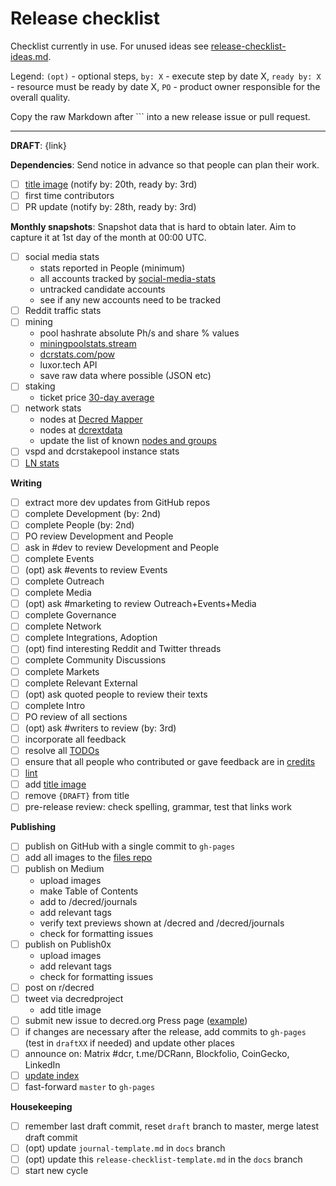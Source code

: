 # Release checklist

Checklist currently in use. For unused ideas see [release-checklist-ideas.md](release-checklist-ideas.md).

Legend: `(opt)` - optional steps, `by: X` - execute step by date X, `ready by: X` - resource must be ready by date X, `PO` - product owner responsible for the overall quality.

Copy the raw Markdown after ``` into a new release issue or pull request.

---

**DRAFT**: {link}

**Dependencies**: Send notice in advance so that people can plan their work.

- [ ] [title image](https://github.com/decred/dcrdesign/issues) (notify by: 20th, ready by: 3rd)
- [ ] first time contributors
- [ ] PR update (notify by: 28th, ready by: 3rd)

**Monthly snapshots**: Snapshot data that is hard to obtain later. Aim to capture it at 1st day of the month at 00:00 UTC.

- [ ] social media stats
  - stats reported in People (minimum)
  - all accounts tracked by [social-media-stats](https://github.com/decredcommunity/social-media-stats)
  - untracked candidate accounts
  - see if any new accounts need to be tracked
- [ ] Reddit traffic stats
- [ ] mining
  - pool hashrate absolute Ph/s and share %  values
  - [miningpoolstats.stream](https://miningpoolstats.stream/decred)
  - [dcrstats.com/pow](https://dcrstats.com/pow)
  - luxor.tech API
  - save raw data where possible (JSON etc)
- [ ] staking
  - ticket price [30-day average](https://dcrstats.com)
- [ ] network stats
  - nodes at [Decred Mapper](https://nodes.jholdstock.uk/user_agents)
  - nodes at [dcrextdata](https://dcrextdata.planetdecred.org/nodes)
  - update the list of known [nodes and groups](https://github.com/decredcommunity/network-stats/tree/master/nodes)
- [ ] vspd and dcrstakepool instance stats
- [ ] [LN stats](https://ln-map.jholdstock.uk/)

**Writing**

- [ ] extract more dev updates from GitHub repos
- [ ] complete Development (by: 2nd)
- [ ] complete People (by: 2nd)
- [ ] PO review Development and People
- [ ] ask in #dev to review Development and People
- [ ] complete Events
- [ ] (opt) ask #events to review Events
- [ ] complete Outreach
- [ ] complete Media
- [ ] (opt) ask #marketing to review Outreach+Events+Media
- [ ] complete Governance
- [ ] complete Network
- [ ] complete Integrations, Adoption
- [ ] (opt) find interesting Reddit and Twitter threads
- [ ] complete Community Discussions
- [ ] complete Markets
- [ ] complete Relevant External
- [ ] (opt) ask quoted people to review their texts
- [ ] complete Intro
- [ ] PO review of all sections
- [ ] (opt) ask #writers to review (by: 3rd)
- [ ] incorporate all feedback
- [ ] resolve all [TODOs](https://github.com/xaur/decred-news/blob/docs/guidelines.md#todos)
- [ ] ensure that all people who contributed or gave feedback are in [credits](https://github.com/xaur/decred-news/blob/docs/guidelines.md#how-to-give-credit)
- [ ] [lint](https://github.com/xaur/decred-news/blob/docs/guidelines.md#linting)
- [ ] add [title image](https://github.com/xaur/decred-news/blob/docs/guidelines.md#title-image)
- [ ] remove `{DRAFT}` from title
- [ ] pre-release review: check spelling, grammar, test that links work

**Publishing**

- [ ] publish on GitHub with a single commit to `gh-pages`
- [ ] add all images to the [files repo](https://github.com/xaur/decred-journal-files)
- [ ] publish on Medium
  - upload images
  - make Table of Contents
  - add to /decred/journals
  - add relevant tags
  - verify text previews shown at /decred and /decred/journals
  - check for formatting issues
- [ ] publish on Publish0x
  - upload images
  - add relevant tags
  - check for formatting issues
- [ ] post on r/decred
- [ ] tweet via decredproject
  - add title image
- [ ] submit new issue to decred.org Press page ([example](https://github.com/decred/dcrweb/pull/898))
- [ ] if changes are necessary after the release, add commits to `gh-pages` (test in `draftXX` if needed) and update other places
- [ ] announce on: Matrix #dcr, t.me/DCRann, Blockfolio, CoinGecko, LinkedIn
- [ ] [update index](https://github.com/xaur/decred-news/blob/docs/guidelines.md#updating-index)
- [ ] fast-forward `master` to `gh-pages`

**Housekeeping**

- [ ] remember last draft commit, reset `draft` branch to master, merge latest draft commit
- [ ] (opt) update `journal-template.md` in `docs` branch
- [ ] (opt) update this `release-checklist-template.md` in the `docs` branch
- [ ] start new cycle
